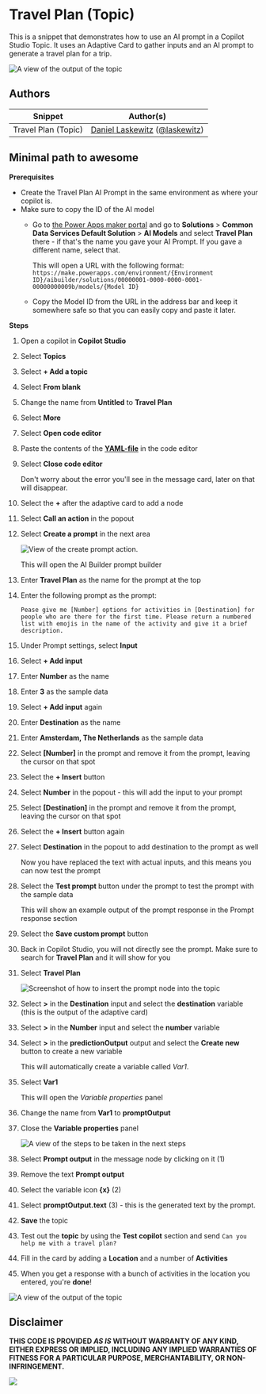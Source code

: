 # Travel Plan (Topic)

This is a snippet that demonstrates how to use an AI prompt in a Copilot Studio Topic. It uses an Adaptive Card to gather inputs and an AI prompt to generate a travel plan for a trip.

  ![A view of the output of the topic](./assets/travel-plan-topic.png)

## Authors

Snippet|Author(s)
--------|---------
Travel Plan (Topic) | [Daniel Laskewitz](https://github.com/laskewitz) ([@laskewitz](https://www.twitter.com/laskewitz))

## Minimal path to awesome

**Prerequisites**

- Create the Travel Plan AI Prompt in the same environment as where your copilot is. 
- Make sure to copy the ID of the AI model 
  - Go to [the Power Apps maker portal](https://make.powerapps.com) and go to **Solutions** > **Common Data Services Default Solution** > **AI Models** and select **Travel Plan** there - if that's the name you gave your AI Prompt. If you gave a different name, select that.
    
    This will open a URL with the following format: `https://make.powerapps.com/environment/{Environment ID}/aibuilder/solutions/00000001-0000-0000-0001-00000000009b/models/{Model ID}`
  - Copy the Model ID from the URL in the address bar and keep it somewhere safe so that you can easily copy and paste it later.

**Steps**

1. Open a copilot in **Copilot Studio**
1. Select **Topics**
1. Select **+ Add a topic**
1. Select **From blank**
1. Change the name from **Untitled** to **Travel Plan**
1. Select **More**
1. Select **Open code editor**
1. Paste the contents of the **[YAML-file](./source/travel-plan.yaml)** in the code editor
1. Select **Close code editor**

    Don't worry about the error you'll see in the message card, later on that will disappear.

1. Select the **+** after the adaptive card to add a node
1. Select **Call an action** in the popout
1. Select **Create a prompt** in the next area

    ![View of the create prompt action.](./assets/create-prompt.png)

    This will open the AI Builder prompt builder

1. Enter **Travel Plan** as the name for the prompt at the top
1. Enter the following prompt as the prompt:

    `Pease give me [Number] options for activities in [Destination] for people who are there for the first time. Please return a numbered list with emojis in the name of the activity and give it a brief description.`

1. Under Prompt settings, select **Input**
1. Select **+ Add input**
1. Enter **Number** as the name
1. Enter **3** as the sample data
1. Select **+ Add input** again
1. Enter **Destination** as the name
1. Enter **Amsterdam, The Netherlands** as the sample data
1. Select **[Number]** in the prompt and remove it from the prompt, leaving the cursor on that spot
1. Select the **+ Insert** button
1. Select **Number** in the popout - this will add the input to your prompt
1. Select **[Destination]** in the prompt and remove it from the prompt, leaving the cursor on that spot
1. Select the **+ Insert** button again
1. Select **Destination** in the popout to add destination to the prompt as well

    Now you have replaced the text with actual inputs, and this means you can now test the prompt

1. Select the **Test prompt** button under the prompt to test the prompt with the sample data

    This will show an example output of the prompt response in the Prompt response section

1. Select the **Save custom prompt** button
1. Back in Copilot Studio, you will not directly see the prompt. Make sure to search for **Travel Plan** and it will show for you
1. Select **Travel Plan**

    ![Screenshot of how to insert the prompt node into the topic](./assets/insert-prompt.png)

1. Select **>** in the **Destination** input and select the **destination** variable (this is the output of the adaptive card)
1. Select **>** in the **Number** input and select the **number** variable
1. Select **>** in the **predictionOutput** output and select the **Create new** button to create a new variable

    This will automatically create a variable called *Var1*.

1. Select **Var1**

    This will open the *Variable properties* panel

1. Change the name from **Var1** to **promptOutput**
1. Close the **Variable properties** panel

    ![A view of the steps to be taken in the next steps](./assets/replace-message.png)

1. Select **Prompt output** in the message node by clicking on it (1)
1. Remove the text **Prompt output**
1. Select the variable icon **{x}** (2)
1. Select **promptOutput.text** (3) - this is the generated text by the prompt.
1. **Save** the topic
1. Test out the **topic** by using the **Test copilot** section and send `Can you help me with a travel plan?`
1. Fill in the card by adding a **Location** and a number of **Activities**
1. When you get a response with a bunch of activities in the location you entered, you're **done**!

  ![A view of the output of the topic](./assets/travel-plan-topic.png)

## Disclaimer

**THIS CODE IS PROVIDED *AS IS* WITHOUT WARRANTY OF ANY KIND, EITHER EXPRESS OR IMPLIED, INCLUDING ANY IMPLIED WARRANTIES OF FITNESS FOR A PARTICULAR PURPOSE, MERCHANTABILITY, OR NON-INFRINGEMENT.**

<img src="https://m365-visitor-stats.azurewebsites.net/powerplatform-snippets/copilot-studio/msn-weather-current-weather-snippet-ac" aria-hidden="true" />
